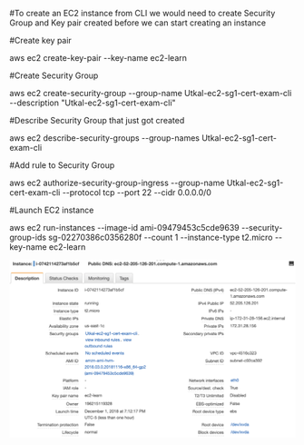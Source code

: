 #To create an EC2 instance from CLI we would need to create Security Group and Key pair created before we can start creating an instance

#Create key pair

aws ec2 create-key-pair --key-name ec2-learn



#Create Security Group

aws ec2 create-security-group --group-name Utkal-ec2-sg1-cert-exam-cli --description "Utkal-ec2-sg1-cert-exam-cli"

#Describe Security Group that just got created

aws ec2 describe-security-groups --group-names Utkal-ec2-sg1-cert-exam-cli


#Add rule to Security Group

aws ec2 authorize-security-group-ingress --group-name Utkal-ec2-sg1-cert-exam-cli --protocol tcp --port 22 --cidr 0.0.0.0/0



#Launch EC2 instance

aws ec2 run-instances --image-id ami-09479453c5cde9639 --security-group-ids sg-02270386c0356280f --count 1 --instance-type t2.micro --key-name ec2-learn 

![alt text](https://github.com/utkaln/aws-solution-arch-ansible/blob/master/Screen%20Shot%202018-12-01%20at%207.47.19%20PM.png)
